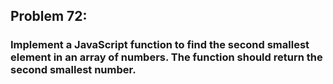 ## Problem 72:

### Implement a JavaScript function to find the second smallest element in an array of numbers. The function should return the second smallest number.

